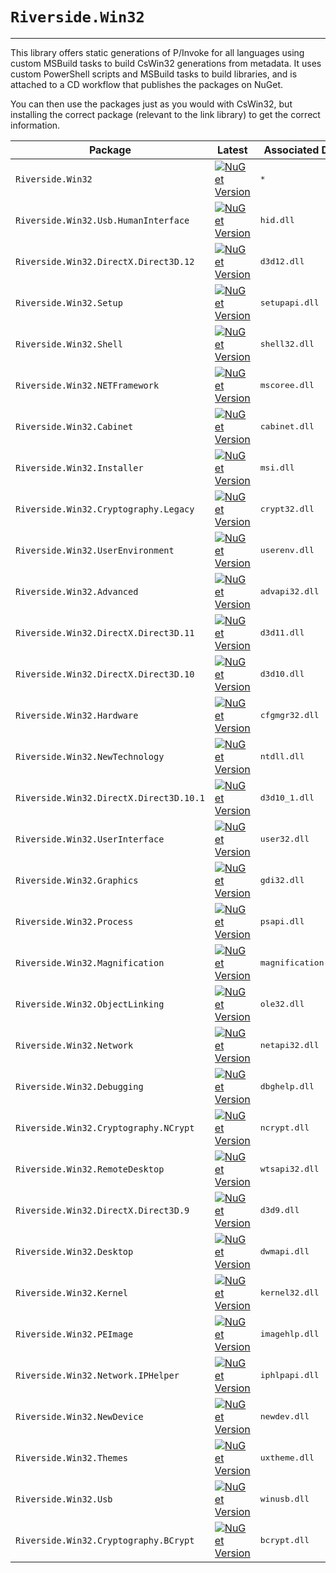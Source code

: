 # `Riverside.Win32`

---

This library offers static generations of P/Invoke for all languages using custom MSBuild tasks to build CsWin32 generations from metadata.
It uses custom PowerShell scripts and MSBuild tasks to build libraries, and is attached to a CD workflow that publishes the packages on NuGet.

You can then use the packages just as you would with CsWin32, but installing the correct package (relevant to the link library) to get the correct information.

| Package | Latest | Associated DLL |
|--------|--------|--------|
| `Riverside.Win32` | [![NuGet Version](https://img.shields.io/nuget/v/Riverside.Win32)](https://nuget.org/packages/Riverside.Win32) | <kbd>*</kbd> |
| `Riverside.Win32.Usb.HumanInterface` | [![NuGet Version](https://img.shields.io/nuget/v/Riverside.Win32.Usb.HumanInterface)](https://nuget.org/packages/Riverside.Win32.Usb.HumanInterface) | <kbd>hid.dll</kbd> |
| `Riverside.Win32.DirectX.Direct3D.12` | [![NuGet Version](https://img.shields.io/nuget/v/Riverside.Win32.DirectX.Direct3D.12)](https://nuget.org/packages/Riverside.Win32.DirectX.Direct3D.12) | <kbd>d3d12.dll</kbd> |
| `Riverside.Win32.Setup` | [![NuGet Version](https://img.shields.io/nuget/v/Riverside.Win32.Setup)](https://nuget.org/packages/Riverside.Win32.Setup) | <kbd>setupapi.dll</kbd> |
| `Riverside.Win32.Shell` | [![NuGet Version](https://img.shields.io/nuget/v/Riverside.Win32.Shell)](https://nuget.org/packages/Riverside.Win32.Shell) | <kbd>shell32.dll</kbd> |
| `Riverside.Win32.NETFramework` | [![NuGet Version](https://img.shields.io/nuget/v/Riverside.Win32.NETFramework)](https://nuget.org/packages/Riverside.Win32.NETFramework) | <kbd>mscoree.dll</kbd> |
| `Riverside.Win32.Cabinet` | [![NuGet Version](https://img.shields.io/nuget/v/Riverside.Win32.Cabinet)](https://nuget.org/packages/Riverside.Win32.Cabinet) | <kbd>cabinet.dll</kbd> |
| `Riverside.Win32.Installer` | [![NuGet Version](https://img.shields.io/nuget/v/Riverside.Win32.Installer)](https://nuget.org/packages/Riverside.Win32.Installer) | <kbd>msi.dll</kbd> |
| `Riverside.Win32.Cryptography.Legacy` | [![NuGet Version](https://img.shields.io/nuget/v/Riverside.Win32.Cryptography.Legacy)](https://nuget.org/packages/Riverside.Win32.Cryptography.Legacy) | <kbd>crypt32.dll</kbd> |
| `Riverside.Win32.UserEnvironment` | [![NuGet Version](https://img.shields.io/nuget/v/Riverside.Win32.UserEnvironment)](https://nuget.org/packages/Riverside.Win32.UserEnvironment) | <kbd>userenv.dll</kbd> |
| `Riverside.Win32.Advanced` | [![NuGet Version](https://img.shields.io/nuget/v/Riverside.Win32.Advanced)](https://nuget.org/packages/Riverside.Win32.Advanced) | <kbd>advapi32.dll</kbd> |
| `Riverside.Win32.DirectX.Direct3D.11` | [![NuGet Version](https://img.shields.io/nuget/v/Riverside.Win32.DirectX.Direct3D.11)](https://nuget.org/packages/Riverside.Win32.DirectX.Direct3D.11) | <kbd>d3d11.dll</kbd> |
| `Riverside.Win32.DirectX.Direct3D.10` | [![NuGet Version](https://img.shields.io/nuget/v/Riverside.Win32.DirectX.Direct3D.10)](https://nuget.org/packages/Riverside.Win32.DirectX.Direct3D.10) | <kbd>d3d10.dll</kbd> |
| `Riverside.Win32.Hardware` | [![NuGet Version](https://img.shields.io/nuget/v/Riverside.Win32.Hardware)](https://nuget.org/packages/Riverside.Win32.Hardware) | <kbd>cfgmgr32.dll</kbd> |
| `Riverside.Win32.NewTechnology` | [![NuGet Version](https://img.shields.io/nuget/v/Riverside.Win32.NewTechnology)](https://nuget.org/packages/Riverside.Win32.NewTechnology) | <kbd>ntdll.dll</kbd> |
| `Riverside.Win32.DirectX.Direct3D.10.1` | [![NuGet Version](https://img.shields.io/nuget/v/Riverside.Win32.DirectX.Direct3D.10.1)](https://nuget.org/packages/Riverside.Win32.DirectX.Direct3D.10.1) | <kbd>d3d10_1.dll</kbd> |
| `Riverside.Win32.UserInterface` | [![NuGet Version](https://img.shields.io/nuget/v/Riverside.Win32.UserInterface)](https://nuget.org/packages/Riverside.Win32.UserInterface) | <kbd>user32.dll</kbd> |
| `Riverside.Win32.Graphics` | [![NuGet Version](https://img.shields.io/nuget/v/Riverside.Win32.Graphics)](https://nuget.org/packages/Riverside.Win32.Graphics) | <kbd>gdi32.dll</kbd> |
| `Riverside.Win32.Process` | [![NuGet Version](https://img.shields.io/nuget/v/Riverside.Win32.Process)](https://nuget.org/packages/Riverside.Win32.Process) | <kbd>psapi.dll</kbd> |
| `Riverside.Win32.Magnification` | [![NuGet Version](https://img.shields.io/nuget/v/Riverside.Win32.Magnification)](https://nuget.org/packages/Riverside.Win32.Magnification) | <kbd>magnification.dll</kbd> |
| `Riverside.Win32.ObjectLinking` | [![NuGet Version](https://img.shields.io/nuget/v/Riverside.Win32.ObjectLinking)](https://nuget.org/packages/Riverside.Win32.ObjectLinking) | <kbd>ole32.dll</kbd> |
| `Riverside.Win32.Network` | [![NuGet Version](https://img.shields.io/nuget/v/Riverside.Win32.Network)](https://nuget.org/packages/Riverside.Win32.Network) | <kbd>netapi32.dll</kbd> |
| `Riverside.Win32.Debugging` | [![NuGet Version](https://img.shields.io/nuget/v/Riverside.Win32.Debugging)](https://nuget.org/packages/Riverside.Win32.Debugging) | <kbd>dbghelp.dll</kbd> |
| `Riverside.Win32.Cryptography.NCrypt` | [![NuGet Version](https://img.shields.io/nuget/v/Riverside.Win32.Cryptography.NCrypt)](https://nuget.org/packages/Riverside.Win32.Cryptography.NCrypt) | <kbd>ncrypt.dll</kbd> |
| `Riverside.Win32.RemoteDesktop` | [![NuGet Version](https://img.shields.io/nuget/v/Riverside.Win32.RemoteDesktop)](https://nuget.org/packages/Riverside.Win32.RemoteDesktop) | <kbd>wtsapi32.dll</kbd> |
| `Riverside.Win32.DirectX.Direct3D.9` | [![NuGet Version](https://img.shields.io/nuget/v/Riverside.Win32.DirectX.Direct3D.9)](https://nuget.org/packages/Riverside.Win32.DirectX.Direct3D.9) | <kbd>d3d9.dll</kbd> |
| `Riverside.Win32.Desktop` | [![NuGet Version](https://img.shields.io/nuget/v/Riverside.Win32.Desktop)](https://nuget.org/packages/Riverside.Win32.Desktop) | <kbd>dwmapi.dll</kbd> |
| `Riverside.Win32.Kernel` | [![NuGet Version](https://img.shields.io/nuget/v/Riverside.Win32.Kernel)](https://nuget.org/packages/Riverside.Win32.Kernel) | <kbd>kernel32.dll</kbd> |
| `Riverside.Win32.PEImage` | [![NuGet Version](https://img.shields.io/nuget/v/Riverside.Win32.PEImage)](https://nuget.org/packages/Riverside.Win32.PEImage) | <kbd>imagehlp.dll</kbd> |
| `Riverside.Win32.Network.IPHelper` | [![NuGet Version](https://img.shields.io/nuget/v/Riverside.Win32.Network.IPHelper)](https://nuget.org/packages/Riverside.Win32.Network.IPHelper) | <kbd>iphlpapi.dll</kbd> |
| `Riverside.Win32.NewDevice` | [![NuGet Version](https://img.shields.io/nuget/v/Riverside.Win32.NewDevice)](https://nuget.org/packages/Riverside.Win32.NewDevice) | <kbd>newdev.dll</kbd> |
| `Riverside.Win32.Themes` | [![NuGet Version](https://img.shields.io/nuget/v/Riverside.Win32.Themes)](https://nuget.org/packages/Riverside.Win32.Themes) | <kbd>uxtheme.dll</kbd> |
| `Riverside.Win32.Usb` | [![NuGet Version](https://img.shields.io/nuget/v/Riverside.Win32.Usb)](https://nuget.org/packages/Riverside.Win32.Usb) | <kbd>winusb.dll</kbd> |
| `Riverside.Win32.Cryptography.BCrypt` | [![NuGet Version](https://img.shields.io/nuget/v/Riverside.Win32.Cryptography.BCrypt)](https://nuget.org/packages/Riverside.Win32.Cryptography.BCrypt) | <kbd>bcrypt.dll</kbd> |
